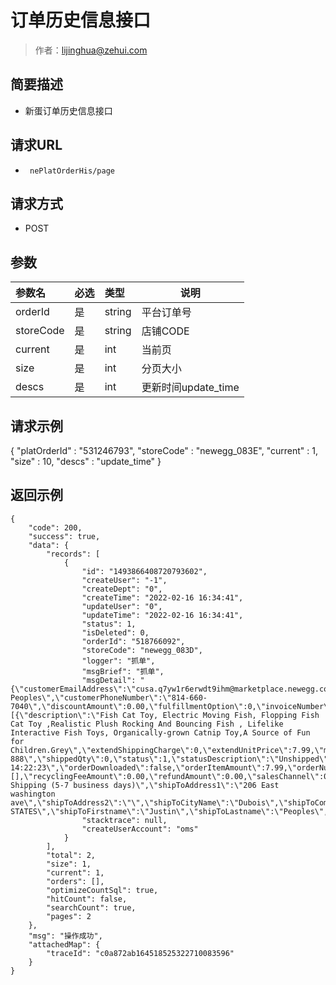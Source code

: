 # 订单历史信息接口

> 作者：lijinghua@zehui.com

## 简要描述

- 新蛋订单历史信息接口

## 请求URL
- ` nePlatOrderHis/page`
  
## 请求方式
- POST 

## 参数

|参数名|必选|类型|说明|
|:----    |:---|:----- |-----   |
|orderId |是  |string |平台订单号   |
|storeCode |是  |string | 店铺CODE    |
|current |是  |int | 当前页    |
|size |是  |int | 分页大小    |
|descs |是  |int | 更新时间update_time    |

## 请求示例

{
    "platOrderId" : "531246793",
    "storeCode" : "newegg_083E",
    "current" : 1,
    "size" : 10,
    "descs" : "update_time"
}

## 返回示例 

``` 
{
    "code": 200,
    "success": true,
    "data": {
        "records": [
            {
                "id": "1493866408720793602",
                "createUser": "-1",
                "createDept": "0",
                "createTime": "2022-02-16 16:34:41",
                "updateUser": "0",
                "updateTime": "2022-02-16 16:34:41",
                "status": 1,
                "isDeleted": 0,
                "orderId": "518766092",
                "storeCode": "newegg_083D",
                "logger": "抓单",
                "msgBrief": "抓单",
                "msgDetail": "{\"customerEmailAddress\":\"cusa.q7yw1r6erwdt9ihm@marketplace.newegg.com\",\"customerName\":\"Justin Peoples\",\"customerPhoneNumber\":\"814-660-7040\",\"discountAmount\":0.00,\"fulfillmentOption\":0,\"invoiceNumber\":\"0\",\"isAutoVoid\":false,\"itemInfoList\":[{\"description\":\"Fish Cat Toy, Electric Moving Fish, Flopping Fish Cat Toy ,Realistic Plush Rocking And Bouncing Fish , Lifelike Interactive Fish Toys, Organically-grown Catnip Toy,A Source of Fun for Children.Grey\",\"extendShippingCharge\":0,\"extendUnitPrice\":7.99,\"mfrPartNumber\":\"007\",\"newEggItemNumber\":\"9SIAVXKFK37937\",\"orderedQty\":1,\"sellerPartNumber\":\"RT1134B-888\",\"shippedQty\":0,\"status\":1,\"statusDescription\":\"Unshipped\",\"uPcCode\":\"788470788313\",\"unitPrice\":7.99}],\"orderDate\":\"02/15/2022 14:22:23\",\"orderDownloaded\":false,\"orderItemAmount\":7.99,\"orderNumber\":\"518766092\",\"orderQty\":1,\"orderStatus\":0,\"orderStatusDescription\":\"Unshipped\",\"orderTotalAmount\":7.99,\"packageInfoList\":[],\"recyclingFeeAmount\":0.00,\"refundAmount\":0.00,\"salesChannel\":0,\"salesTax\":0.00,\"sellerId\":\"AVXK\",\"sellerOrderNumber\":\"\",\"shipService\":\"Standard Shipping (5-7 business days)\",\"shipToAddress1\":\"206 East washington ave\",\"shipToAddress2\":\"\",\"shipToCityName\":\"Dubois\",\"shipToCompany\":\"\",\"shipToCountryCode\":\"UNITED STATES\",\"shipToFirstname\":\"Justin\",\"shipToLastname\":\"Peoples\",\"shipToStateCode\":\"PA\",\"shipToZipCode\":\"15801\",\"shippingAmount\":0.00}",
                "stacktrace": null,
                "createUserAccount": "oms"
            }
        ],
        "total": 2,
        "size": 1,
        "current": 1,
        "orders": [],
        "optimizeCountSql": true,
        "hitCount": false,
        "searchCount": true,
        "pages": 2
    },
    "msg": "操作成功",
    "attachedMap": {
        "traceId": "c0a872ab164518525322710083596"
    }
}
```
